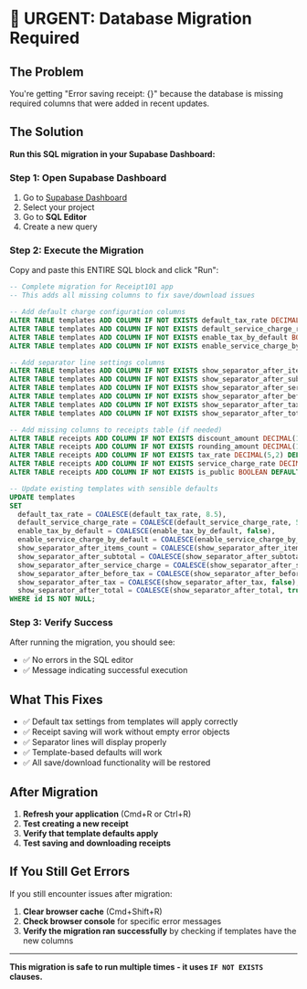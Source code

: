 # 🚨 URGENT: Database Migration Required

## The Problem
You're getting "Error saving receipt: {}" because the database is missing required columns that were added in recent updates.

## The Solution
**Run this SQL migration in your Supabase Dashboard:**

### Step 1: Open Supabase Dashboard
1. Go to [Supabase Dashboard](https://supabase.com/dashboard)
2. Select your project
3. Go to **SQL Editor**
4. Create a new query

### Step 2: Execute the Migration
Copy and paste this ENTIRE SQL block and click "Run":

```sql
-- Complete migration for Receipt101 app
-- This adds all missing columns to fix save/download issues

-- Add default charge configuration columns
ALTER TABLE templates ADD COLUMN IF NOT EXISTS default_tax_rate DECIMAL(5,2) DEFAULT 8.5;
ALTER TABLE templates ADD COLUMN IF NOT EXISTS default_service_charge_rate DECIMAL(5,2) DEFAULT 5.0;
ALTER TABLE templates ADD COLUMN IF NOT EXISTS enable_tax_by_default BOOLEAN DEFAULT false;
ALTER TABLE templates ADD COLUMN IF NOT EXISTS enable_service_charge_by_default BOOLEAN DEFAULT false;

-- Add separator line settings columns
ALTER TABLE templates ADD COLUMN IF NOT EXISTS show_separator_after_items_count BOOLEAN DEFAULT false;
ALTER TABLE templates ADD COLUMN IF NOT EXISTS show_separator_after_subtotal BOOLEAN DEFAULT false;
ALTER TABLE templates ADD COLUMN IF NOT EXISTS show_separator_after_service_charge BOOLEAN DEFAULT false;
ALTER TABLE templates ADD COLUMN IF NOT EXISTS show_separator_after_before_tax BOOLEAN DEFAULT false;
ALTER TABLE templates ADD COLUMN IF NOT EXISTS show_separator_after_tax BOOLEAN DEFAULT false;
ALTER TABLE templates ADD COLUMN IF NOT EXISTS show_separator_after_total BOOLEAN DEFAULT true;

-- Add missing columns to receipts table (if needed)
ALTER TABLE receipts ADD COLUMN IF NOT EXISTS discount_amount DECIMAL(10,2) DEFAULT 0;
ALTER TABLE receipts ADD COLUMN IF NOT EXISTS rounding_amount DECIMAL(10,2) DEFAULT 0;
ALTER TABLE receipts ADD COLUMN IF NOT EXISTS tax_rate DECIMAL(5,2) DEFAULT 0;
ALTER TABLE receipts ADD COLUMN IF NOT EXISTS service_charge_rate DECIMAL(5,2) DEFAULT 0;
ALTER TABLE receipts ADD COLUMN IF NOT EXISTS is_public BOOLEAN DEFAULT false;

-- Update existing templates with sensible defaults
UPDATE templates 
SET 
  default_tax_rate = COALESCE(default_tax_rate, 8.5),
  default_service_charge_rate = COALESCE(default_service_charge_rate, 5.0),
  enable_tax_by_default = COALESCE(enable_tax_by_default, false),
  enable_service_charge_by_default = COALESCE(enable_service_charge_by_default, false),
  show_separator_after_items_count = COALESCE(show_separator_after_items_count, false),
  show_separator_after_subtotal = COALESCE(show_separator_after_subtotal, false),
  show_separator_after_service_charge = COALESCE(show_separator_after_service_charge, false),
  show_separator_after_before_tax = COALESCE(show_separator_after_before_tax, false),
  show_separator_after_tax = COALESCE(show_separator_after_tax, false),
  show_separator_after_total = COALESCE(show_separator_after_total, true)
WHERE id IS NOT NULL;
```

### Step 3: Verify Success
After running the migration, you should see:
- ✅ No errors in the SQL editor
- ✅ Message indicating successful execution

## What This Fixes
- ✅ Default tax settings from templates will apply correctly
- ✅ Receipt saving will work without empty error objects
- ✅ Separator lines will display properly
- ✅ Template-based defaults will work
- ✅ All save/download functionality will be restored

## After Migration
1. **Refresh your application** (Cmd+R or Ctrl+R)
2. **Test creating a new receipt**
3. **Verify that template defaults apply**
4. **Test saving and downloading receipts**

## If You Still Get Errors
If you still encounter issues after migration:
1. **Clear browser cache** (Cmd+Shift+R)
2. **Check browser console** for specific error messages
3. **Verify the migration ran successfully** by checking if templates have the new columns

---

**This migration is safe to run multiple times - it uses `IF NOT EXISTS` clauses.**
